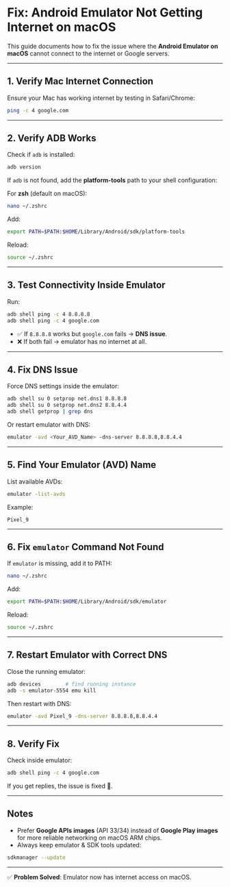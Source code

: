 # Fix: Android Emulator Not Getting Internet on macOS

This guide documents how to fix the issue where the **Android Emulator on macOS** cannot connect to the internet or Google servers.

---

## 1. Verify Mac Internet Connection

Ensure your Mac has working internet by testing in Safari/Chrome:

```bash
ping -c 4 google.com
```

---

## 2. Verify ADB Works

Check if `adb` is installed:

```bash
adb version
```

If `adb` is not found, add the **platform-tools** path to your shell configuration:

For **zsh** (default on macOS):

```bash
nano ~/.zshrc
```

Add:

```bash
export PATH=$PATH:$HOME/Library/Android/sdk/platform-tools
```

Reload:

```bash
source ~/.zshrc
```

---

## 3. Test Connectivity Inside Emulator

Run:

```bash
adb shell ping -c 4 8.8.8.8
adb shell ping -c 4 google.com
```

- ✅ If `8.8.8.8` works but `google.com` fails → **DNS issue**.
- ❌ If both fail → emulator has no internet at all.

---

## 4. Fix DNS Issue

Force DNS settings inside the emulator:

```bash
adb shell su 0 setprop net.dns1 8.8.8.8
adb shell su 0 setprop net.dns2 8.8.4.4
adb shell getprop | grep dns
```

Or restart emulator with DNS:

```bash
emulator -avd <Your_AVD_Name> -dns-server 8.8.8.8,8.8.4.4
```

---

## 5. Find Your Emulator (AVD) Name

List available AVDs:

```bash
emulator -list-avds
```

Example:

```
Pixel_9
```

---

## 6. Fix `emulator` Command Not Found

If `emulator` is missing, add it to PATH:

```bash
nano ~/.zshrc
```

Add:

```bash
export PATH=$PATH:$HOME/Library/Android/sdk/emulator
```

Reload:

```bash
source ~/.zshrc
```

---

## 7. Restart Emulator with Correct DNS

Close the running emulator:

```bash
adb devices        # find running instance
adb -s emulator-5554 emu kill
```

Then restart with DNS:

```bash
emulator -avd Pixel_9 -dns-server 8.8.8.8,8.8.4.4
```

---

## 8. Verify Fix

Check inside emulator:

```bash
adb shell ping -c 4 google.com
```

If you get replies, the issue is fixed 🎉.

---

## Notes

- Prefer **Google APIs images** (API 33/34) instead of **Google Play images** for more reliable networking on macOS ARM chips.
- Always keep emulator & SDK tools updated:

```bash
sdkmanager --update
```

---

✅ **Problem Solved**: Emulator now has internet access on macOS.
